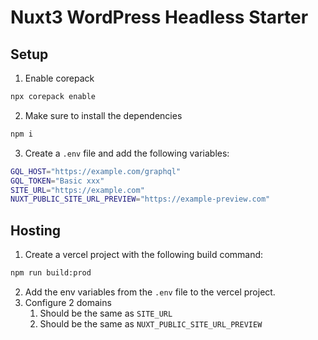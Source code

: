 # Nuxt3 WordPress Headless Starter

## Setup

1. Enable corepack

```bash
npx corepack enable

```

2. Make sure to install the dependencies

```bash
npm i
```

3. Create a `.env` file and add the following variables:

```bash
GQL_HOST="https://example.com/graphql"
GQL_TOKEN="Basic xxx"
SITE_URL="https://example.com"
NUXT_PUBLIC_SITE_URL_PREVIEW="https://example-preview.com"
```

## Hosting

1. Create a vercel project with the following build command:

```bash
npm run build:prod
```

2. Add the env variables from the `.env` file to the vercel project.
3. Configure 2 domains
    1. Should be the same as `SITE_URL`
    2. Should be the same as `NUXT_PUBLIC_SITE_URL_PREVIEW`
